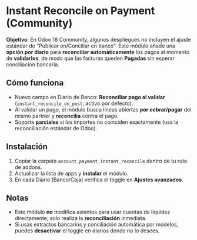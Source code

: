 # Instant Reconcile on Payment (Community)

**Objetivo**: En Odoo 18 Community, algunos despliegues no incluyen el ajuste estándar de "Publicar en/Conciliar en banco".
Este módulo añade una **opción por diario** para **reconciliar automáticamente** los pagos al momento de **validarlos**, de modo que
las facturas queden **Pagadas** sin esperar conciliación bancaria.

## Cómo funciona
- Nuevo campo en Diario de Banco: **Reconciliar pago al validar** (`instant_reconcile_on_post`, activo por defecto).
- Al validar un pago, el módulo busca líneas abiertas **por cobrar/pagar** del mismo partner y **reconcilia** contra el pago.
- Soporta **parciales** si los importes no coinciden exactamente (usa la reconciliación estándar de Odoo).

## Instalación
1. Copiar la carpeta `account_payment_instant_reconcile` dentro de tu ruta de addons.
2. Actualizar la lista de apps y **instalar** el módulo.
3. En cada Diario (Banco/Caja) verifica el toggle en **Ajustes avanzados**.

## Notas
- Este módulo **no** modifica asientos para usar cuentas de liquidez directamente; solo realiza la **reconciliación** inmediata.
- Si usas extractos bancarios y conciliación automática por modelos, puedes **desactivar** el toggle en diarios donde no lo desees.